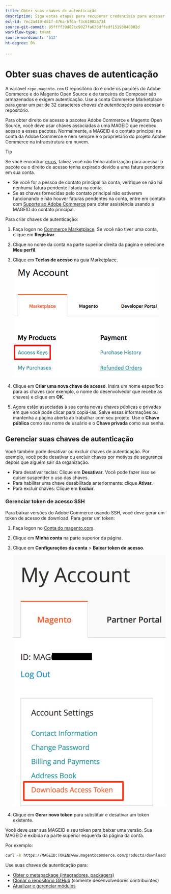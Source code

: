 ```yaml
---
title: Obter suas chaves de autenticação
description: Siga estas etapas para recuperar credenciais para acessar os pacotes do Adobe Commerce e do Magento Open Source Composer em repo.magento.com.
exl-id: 7ec2a410-d81f-476a-bf6a-f3c61982a734
source-git-commit: 95ffff39d82cc9027fa633dffedf15193040802d
workflow-type: tm+mt
source-wordcount: '512'
ht-degree: 0%

---
```


# Obter suas chaves de autenticação

A variável `repo.magento.com` O repositório do é onde os pacotes do Adobe Commerce e do Magento Open Source e de terceiros do Composer são armazenados e exigem autenticação. Use a conta Commerce Marketplace para gerar um par de 32 caracteres *chaves de autenticação* para acessar o repositório.

Para obter direito de acesso a pacotes Adobe Commerce e Magento Open Source, você deve usar chaves associadas a uma MAGEID que recebeu acesso a esses pacotes. Normalmente, a MAGEID é o contato principal na conta da Adobe Commerce e nem sempre é o proprietário do projeto Adobe Commerce na infraestrutura em nuvem.

>[!TIP]
>
>Se você encontrar [erros](https://experienceleague.adobe.com/docs/commerce-knowledge-base/kb/troubleshooting/deployment/magento-commerce-cloud-repo-could-not-be-accessed-403-forbidden-or-404-not-found-error-when-deploying.html), talvez você não tenha autorização para acessar o pacote ou o direito de acesso tenha expirado devido a uma fatura pendente em sua conta.
>
>* Se você for a pessoa de contato principal na conta, verifique se não há nenhuma fatura pendente listada na conta.
>* Se as chaves fornecidas pelo contato principal não estiverem funcionando e não houver faturas pendentes na conta, entre em contato com [Suporte ao Adobe Commerce](https://experienceleague.adobe.com/docs/commerce-knowledge-base/kb/help-center-guide/magento-help-center-user-guide.html#submit-ticket) para obter assistência usando a MAGEID do contato principal.

Para criar chaves de autenticação:

1. Faça logon no [Commerce Marketplace](https://marketplace.magento.com). Se você não tiver uma conta, clique em **Registrar**.
1. Clique no nome da conta na parte superior direita da página e selecione **Meu perfil**.

1. Clique em **Teclas de acesso** na guia Marketplace.

   ![Obtenha suas chaves de acesso seguras no Commerce Marketplace](../../assets/installation/cloud_access-key.png)

1. Clique em **Criar uma nova chave de acesso**. Insira um nome específico para as chaves (por exemplo, o nome do desenvolvedor que recebe as chaves) e clique em **OK**.

1. Agora estão associadas à sua conta novas chaves públicas e privadas em que você pode clicar para copiá-las. Salve essas informações ou mantenha a página aberta ao trabalhar com seu projeto. Use o **Chave pública** como seu nome de usuário e o **Chave privada** como sua senha.

## Gerenciar suas chaves de autenticação

Você também pode desativar ou excluir chaves de autenticação. Por exemplo, você pode desativar ou excluir chaves por motivos de segurança depois que alguém sair da organização.

* Para desativar teclas: Clique em **Desativar**. Você pode fazer isso se quiser suspender o uso das chaves.
* Para habilitar uma chave desabilitada anteriormente: clique **Ativar**.
* Para excluir chaves: Clique em **Excluir**.

### Gerenciar token de acesso SSH

Para baixar versões do Adobe Commerce usando SSH, você deve gerar um token de acesso de download. Para gerar um token:

1. Faça logon no [Conta do magento.com](https://account.magento.com/customer/account/login).
1. Clique em **Minha conta** na parte superior da página.
1. Clique em **Configurações da conta** > **Baixar token de acesso**.

   ![Acessar suas chaves](../../assets/installation/connect_keys1.png)

1. Clique em **Gerar novo token** para substituir e desativar um token existente.

Você deve usar sua MAGEID e seu token para baixar uma versão. Sua MAGEID é exibida na parte superior esquerda da página da conta.

Por exemplo:

```bash
curl -k https://MAGEID:TOKEN@www.magentocommerce.com/products/downloads/info/help
```

Use suas chaves de autenticação para:

* [Obter o metapackage (integradores, packagers)](../composer.md)
* [Clonar o repositório GitHub](https://developer.adobe.com/commerce/contributor/guides/install/clone-repository/) (somente desenvolvedores contribuintes)
* [Atualizar e gerenciar módulos](../../upgrade/modules/upgrade.md)
